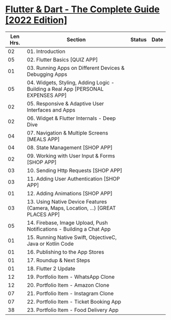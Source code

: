 # [Flutter & Dart - The Complete Guide [2022 Edition]](https://www.udemy.com/course/learn-flutter-dart-to-build-ios-android-apps)

| Len Hrs. | Section | Status | Date |
| --- | --- | --- | --- |
| 02 | 01. Introduction |  |  | 
| 05 | 02. Flutter Basics [QUIZ APP] |  |  | 
| 01 | 03. Running Apps on Different Devices & Debugging Apps | | |
| 05 | 04. Widgets, Styling, Adding Logic - Building a Real App [PERSONAL EXPENSES APP] | | |
| 02 | 05. Responsive & Adaptive User Interfaces and Apps | | |
| 02 | 06. Widget & Flutter Internals - Deep Dive | | |
| 04 | 07. Navigation & Multiple Screens [MEALS APP] | | |
| 04 | 08. State Management [SHOP APP] | | |
| 02 | 09. Working with User Input & Forms [SHOP APP] | | |
| 03 | 10. Sending Http Requests [SHOP APP] | | |
| 03 | 11. Adding User Authentication [SHOP APP] | | |
| 01 | 12. Adding Animations [SHOP APP] | | |
| 03 | 13. Using Native Device Features (Camera, Maps, Location, ...) [GREAT PLACES APP] | | |
| 05 | 14. Firebase, Image Upload, Push Notifications - Building a Chat App | | |
| 01 | 15. Running Native Swift, ObjectiveC, Java or Kotlin Code | | |
| 01 | 16. Publishing to the App Stores | | |
| 01 | 17. Roundup & Next Steps | | |
| 01 | 18. Flutter 2 Update | | | 
| 12 | 19. Portfolio Item - WhatsApp Clone | | | 
| 12 | 20. Portfolio Item - Amazon Clone | | | 
| 07 | 21. Portfolio Item - Instagram Clone | | | 
| 07 | 22. Portfolio Item - Ticket Booking App | | | 
| 38 | 23. Portfolio Item - Food Delivery App | | | 
